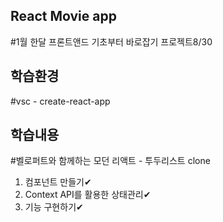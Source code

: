 ## React Movie app
#1월 한달 프론트앤드 기초부터 바로잡기 프로젝트8/30

## 학습환경
#vsc - create-react-app

## 학습내용
#벨로퍼트와 함께하는 모던 리액트 - 투두리스트 clone<br>

1. 컴포넌트 만들기✔ 
2. Context API를 활용한 상태관리✔
3. 기능 구현하기✔
